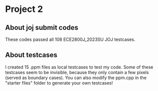 # Project 2

## About joj submit codes

These codes passed all 108 ECE2800J_2023SU JOJ testcases.

## About testcases

I created 15 .ppm files as local testcases to test my code. Some of these testcases seem to be invisible, because they only contain a few pixels (served as boundary cases). You can also modify the ppm.cpp in the "starter files" folder to generate your own testcases!
